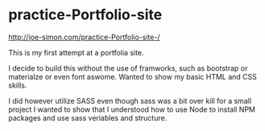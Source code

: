 # practice-Portfolio-site

http://joe-simon.com/practice-Portfolio-site-/

This is my first attempt at a portfolia site.

I decide to build this without the use of framworks, such as bootstrap or materialze or even font aswome. Wanted to show my basic HTML and CSS skills.

I did however utilize SASS even though sass was a bit over kill for a small project I wanted to show that I understood how to use Node to install NPM packages and use sass veriables and structure.
